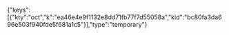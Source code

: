 {"keys":[{"kty":"oct","k":"ea46e4e9f1132e8dd71fb77f7d55058a","kid":"bc80fa3da696e503f940fde5f681a1c5"}],"type":"temporary"}


